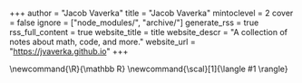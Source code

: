 +++
author = "Jacob Vaverka"
title = "Jacob Vaverka"
mintoclevel = 2
cover = false
ignore = ["node_modules/", "archive/"]
generate_rss = true
rss_full_content = true
website_title = title
website_descr = "A collection of notes about math, code, and more."
website_url   = "https://jvaverka.github.io"
+++

\newcommand{\R}{\mathbb R}
\newcommand{\scal}[1]{\langle #1 \rangle}
